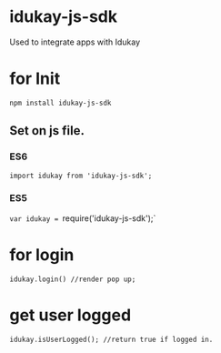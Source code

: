 # idukay-js-sdk
Used to integrate apps with Idukay

# for Init
`npm install idukay-js-sdk`
## Set on js file.
### ES6

`import idukay from 'idukay-js-sdk';`

### ES5
`var idukay = `require('idukay-js-sdk');`

# for login
`idukay.login() //render pop up;`

# get user logged
`idukay.isUserLogged(); //return true if logged in.`
